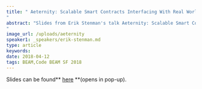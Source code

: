 ```yaml
---
title: " Aeternity: Scalable Smart Contracts Interfacing With Real World Data - SLIDES - Code BEAM SF 2018
"
abstract: "Slides from Erik Stenman's talk Aeternity: Scalable Smart Contracts Interfacing With Real World Data - Code BEAM SF 2018
"
image_url: /uploads/aeternity
speaker1: _speakers/erik-stenman.md
type: article
keywords: 
date: 2018-04-12
tags: BEAM,Code BEAM SF 2018
---
```

Slides can be found** <a href="http://happihacking.com/aeternity/" target="_blank">here</a> **(opens in pop-up).
